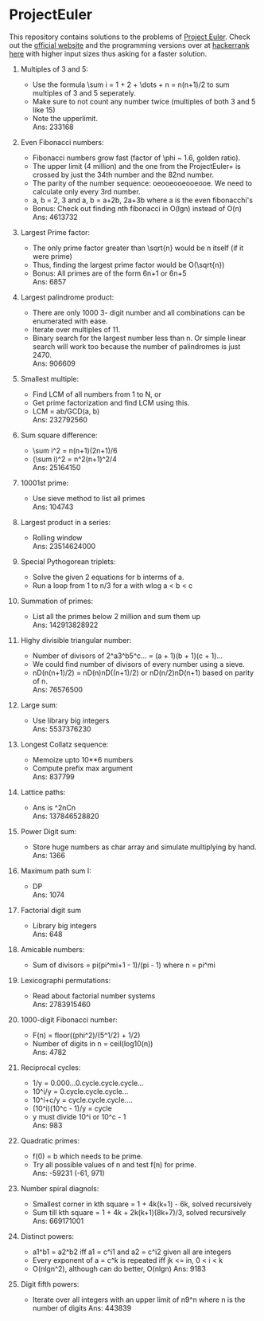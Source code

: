 # ProjectEuler

This repository contains solutions to the problems of [Project Euler](https://en.wikipedia.org/wiki/Project_Euler). Check out the [official website](https://projecteuler.net/) and the programming versions over at [hackerrank](https://www.hackerrank.com/) [here](https://www.hackerrank.com/contests/projecteuler/challenges) with higher input sizes thus asking for a faster solution.

1. Multiples of 3 and 5:

    - Use the formula \sum i = 1 + 2 + \dots + n = n(n+1)/2 to sum multiples of 3 and 5 seperately.  
    - Make sure to not count any number twice (multiples of both 3 and 5 like 15)
    - Note the upperlimit.  
    Ans: 233168

2. Even Fibonacci numbers:

    - Fibonacci numbers grow fast (factor of \phi ~ 1.6, golden ratio).
    - The upper limit (4 million) and the one from the ProjectEuler+ is crossed by just the 34th number and the 82nd number.  
    - The parity of the number sequence: oeooeooeooeooe. We need to calculate only every 3rd number.  
    - a, b = 2, 3 and a, b = a+2b, 2a+3b where a is the even fibonacchi's  
    - Bonus: Check out finding nth fibonacci in O(lgn) instead of O(n)  
    Ans: 4613732

3. Largest Prime factor:

    - The only prime factor greater than \sqrt{n} would be n itself (if it were prime)  
    - Thus, finding the largest prime factor would be O(\sqrt{n})  
    - Bonus: All primes are of the form 6n+1 or 6n+5  
    Ans: 6857

4. Largest palindrome product:

    - There are only 1000 3- digit number and all combinations can be enumerated with ease.  
    - Iterate over multiples of 11.  
    - Binary search for the largest number less than n. Or simple linear search will work too because the number of palindromes is just 2470.  
    Ans: 906609  

5. Smallest multiple:

    - Find LCM of all numbers from 1 to N, or  
    - Get prime factorization and find LCM using this.  
    - LCM = ab/GCD(a, b)  
    Ans: 232792560

6. Sum square difference:

    - \sum i^2 = n(n+1)(2n+1)/6  
    - (\sum i)^2 = n^2(n+1)^2/4  
    Ans: 25164150  

7. 10001st prime:

    - Use sieve method to list all primes  
    Ans: 104743  

8. Largest product in a series:

    - Rolling window  
    Ans: 23514624000  

9. Special Pythogorean triplets:

    - Solve the given 2 equations for b interms of a.  
    - Run a loop from 1 to n/3 for a with wlog a < b < c  

10. Summation of primes:

    - List all the primes below 2 million and sum them up  
    Ans: 142913828922

12. Highy divisible triangular number:

    - Number of divisors of 2^a3^b5^c... = (a + 1)(b + 1)(c + 1)...  
    - We could find number of divisors of every number using a sieve.  
    - nD(n(n+1)/2) = nD(n)nD((n+1)/2) or nD(n/2)nD(n+1) based on parity of n.  
    Ans: 76576500

13. Large sum:

    - Use library big integers  
    Ans: 5537376230

14. Longest Collatz sequence:

    - Memoize upto 10**6 numbers
    - Compute prefix max argument  
    Ans: 837799

15. Lattice paths:

    - Ans is ^2nCn  
    Ans: 137846528820

16. Power Digit sum:

    - Store huge numbers as char array and simulate multiplying by hand.  
    Ans: 1366

18. Maximum path sum I:

    - DP  
    Ans: 1074

20. Factorial digit sum

    - Library big integers  
    Ans: 648

21. Amicable numbers:

    - Sum of divisors = pi(pi^mi+1 - 1)/(pi - 1) where n = pi^mi  

24. Lexicographi permutations:

    - Read about factorial number systems  
    Ans: 2783915460

25. 1000-digit Fibonacci number:

    - F(n) = floor((phi^2)/(5^1/2) + 1/2)  
    - Number of digits in n = ceil(log10(n))  
    Ans: 4782

26. Reciprocal cycles:

    - 1/y = 0.000...0.cycle.cycle.cycle...
    - 10^i/y = 0.cycle.cycle.cycle...
    - 10^i+c/y = cycle.cycle.cycle....
    - (10^i)(10^c - 1)/y = cycle
    - y must divide 10^i or 10^c - 1  
    Ans: 983

27. Quadratic primes:

    - f(0) = b which needs to be prime.
    - Try all possible values of n and test f(n) for prime.  
    Ans: -59231 (-61, 971)

28. Number spiral diagnols:

    - Smallest corner in kth square = 1 + 4k(k+1) - 6k, solved recursively
    - Sum till kth square = 1 + 4k + 2k(k+1)(8k+7)/3, solved recursively  
    Ans: 669171001

29. Distinct powers:

    - a1^b1 = a2^b2 iff a1 = c^i1 and a2 = c^i2 given all are integers
    - Every exponent of a = c^k is repeated iff jk <= in, 0 < i < k
    - O(nlgn^2), although can do better, O(nlgn)
    Ans: 9183

30. Digit fifth powers:

    - Iterate over all integers with an upper limit of n9^n where n is the number of digits
    Ans: 443839

